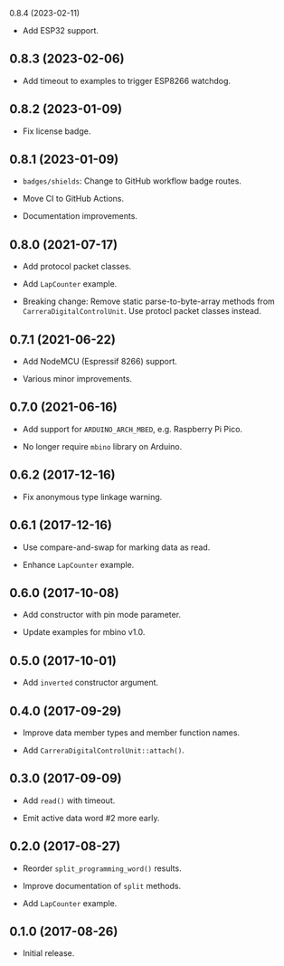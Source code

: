 0.8.4 (2023-02-11)

- Add ESP32 support.


0.8.3 (2023-02-06)
------------------

- Add timeout to examples to trigger ESP8266 watchdog.


0.8.2 (2023-01-09)
------------------

- Fix license badge.


0.8.1 (2023-01-09)
------------------

- `badges/shields`: Change to GitHub workflow badge routes.

- Move CI to GitHub Actions.

- Documentation improvements.


0.8.0 (2021-07-17)
------------------

- Add protocol packet classes.

- Add `LapCounter` example.

- Breaking change: Remove static parse-to-byte-array methods from
`CarreraDigitalControlUnit`.  Use protocl packet classes instead.


0.7.1 (2021-06-22)
------------------

- Add NodeMCU (Espressif 8266) support.

- Various minor improvements.


0.7.0 (2021-06-16)
------------------

- Add support for `ARDUINO_ARCH_MBED`, e.g. Raspberry Pi Pico.

- No longer require `mbino` library on Arduino.


0.6.2 (2017-12-16)
------------------

- Fix anonymous type linkage warning.


0.6.1 (2017-12-16)
------------------

- Use compare-and-swap for marking data as read.

- Enhance `LapCounter` example.


0.6.0 (2017-10-08)
------------------

- Add constructor with pin mode parameter.

- Update examples for mbino v1.0.


0.5.0 (2017-10-01)
------------------

- Add `inverted` constructor argument.


0.4.0 (2017-09-29)
------------------

- Improve data member types and member function names.

- Add `CarreraDigitalControlUnit::attach()`.


0.3.0 (2017-09-09)
------------------

- Add `read()` with timeout.

- Emit active data word #2 more early.


0.2.0 (2017-08-27)
------------------

- Reorder `split_programming_word()` results.

- Improve documentation of `split` methods.

- Add `LapCounter` example.


0.1.0 (2017-08-26)
------------------

- Initial release.
